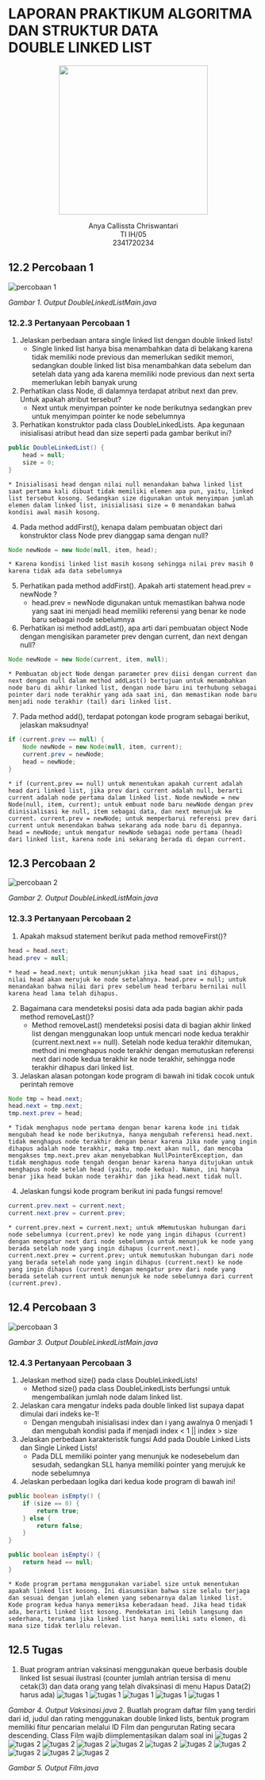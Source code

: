 # LAPORAN PRAKTIKUM ALGORITMA DAN STRUKTUR DATA <br> DOUBLE LINKED LIST  

<p align="center">
<img src="POLINEMA-LOGO.png" width= "300px"> 
<p align="center"> Anya Callissta Chriswantari <br>TI IH/05 <br>2341720234


## 12.2 Percobaan 1
![percobaan 1](per1_p13.png)

_Gambar 1. Output DoubleLinkedListMain.java_

### 12.2.3 Pertanyaan Percobaan 1
1. Jelaskan perbedaan antara single linked list dengan double linked lists!
    * Single linked list hanya bisa menambahkan data di belakang karena tidak memiliki node previous dan memerlukan sedikit memori, sedangkan double linked list bisa menambahkan data sebelum dan setelah data yang ada karena memiliki node previous dan next serta memerlukan lebih banyak urung
2. Perhatikan class Node, di dalamnya terdapat atribut next dan prev. Untuk apakah atribut tersebut?
    * Next untuk menyimpan pointer ke node berikutnya sedangkan prev untuk menyimpan pointer ke node sebelumnya
3. Perhatikan konstruktor pada class DoubleLinkedLists. Apa kegunaan inisialisasi atribut head dan size seperti pada gambar berikut ini?
``` java
public DoubleLinkedList() {
    head = null;
    size = 0;
}
```
    * Inisialisasi head dengan nilai null menandakan bahwa linked list saat pertama kali dibuat tidak memiliki elemen apa pun, yaitu, linked list tersebut kosong. Sedangkan size digunakan untuk menyimpan jumlah elemen dalam linked list, inisialisasi size = 0 menandakan bahwa kondisi awal masih kosong.
4. Pada method addFirst(), kenapa dalam pembuatan object dari konstruktor class Node prev dianggap sama dengan null?
``` java
Node newNode = new Node(null, item, head);
```
    * Karena kondisi linked list masih kosong sehingga nilai prev masih 0 karena tidak ada data sebelumnya
5. Perhatikan pada method addFirst(). Apakah arti statement head.prev = newNode ?
    * head.prev = newNode digunakan untuk memastikan bahwa node yang saat ini menjadi head memiliki referensi yang benar ke node baru sebagai node sebelumnya
6. Perhatikan isi method addLast(), apa arti dari pembuatan object Node dengan mengisikan parameter prev dengan current, dan next dengan null?
``` java
Node newNode = new Node(current, item, null);
```
    * Pembuatan object Node dengan parameter prev diisi dengan current dan next dengan null dalam method addLast() bertujuan untuk menambahkan node baru di akhir linked list, dengan node baru ini terhubung sebagai pointer dari node terakhir yang ada saat ini, dan memastikan node baru menjadi node terakhir (tail) dari linked list.
7. Pada method add(), terdapat potongan kode program sebagai berikut, jelaskan maksudnya!
``` java
if (current.prev == null) {
    Node newNode = new Node(null, item, current);
    current.prev = newNode;
    head = newNode;
} 
```
    * if (current.prev == null) untuk menentukan apakah current adalah head dari linked list, jika prev dari current adalah null, berarti current adalah node pertama dalam linked list. Node newNode = new Node(null, item, current); untuk embuat node baru newNode dengan prev diinisialisasi ke null, item sebagai data, dan next menunjuk ke current. current.prev = newNode; untuk memperbarui referensi prev dari current untuk menendakan bahwa sekarang ada node baru di depannya. head = newNode; untuk mengatur newNode sebagai node pertama (head) dari linked list, karena node ini sekarang berada di depan current.

## 12.3 Percobaan 2
![percobaan 2](per2_p13.png)

_Gambar 2. Output DoubleLinkedListMain.java_

### 12.3.3 Pertanyaan Percobaan 2
1. Apakah maksud statement berikut pada method removeFirst()?
``` java
head = head.next;
head.prev = null;
```
    * head = head.next; untuk menunjukkan jika head saat ini dihapus, nilai head akan merujuk ke node setelahnya. head.prev = null; untuk menandakan bahwa nilai dari prev sebelum head terbaru bernilai null karena head lama telah dihapus.
2. Bagaimana cara mendeteksi posisi data ada pada bagian akhir pada method removeLast()?
    * Method removeLast() mendeteksi posisi data di bagian akhir linked list dengan menggunakan loop untuk mencari node kedua terakhir (current.next.next == null). Setelah node kedua terakhir ditemukan, method ini menghapus node terakhir dengan memutuskan referensi next dari node kedua terakhir ke node terakhir, sehingga node terakhir dihapus dari linked list.
3. Jelaskan alasan potongan kode program di bawah ini tidak cocok untuk perintah remove
``` java
Node tmp = head.next;
head.next = tmp.next;
tmp.next.prev = head;
```
    * Tidak menghapus node pertama dengan benar karena kode ini tidak mengubah head ke node berikutnya, hanya mengubah referensi head.next. tidak menghapus node terakhir dengan benar karena Jika node yang ingin dihapus adalah node terakhir, maka tmp.next akan null, dan mencoba mengakses tmp.next.prev akan menyebabkan NullPointerException, dan tidak menghapus node tengah dengan benar karena hanya ditujukan untuk menghapus node setelah head (yaitu, node kedua). Namun, ini hanya benar jika head bukan node terakhir dan jika head.next tidak null.
4. Jelaskan fungsi kode program berikut ini pada fungsi remove! 
``` java
current.prev.next = current.next;
current.next.prev = current.prev;
```
    * current.prev.next = current.next; untuk mMemutuskan hubungan dari node sebelumnya (current.prev) ke node yang ingin dihapus (current) dengan mengatur next dari node sebelumnya untuk menunjuk ke node yang berada setelah node yang ingin dihapus (current.next). current.next.prev = current.prev; untuk memutuskan hubungan dari node yang berada setelah node yang ingin dihapus (current.next) ke node yang ingin dihapus (current) dengan mengatur prev dari node yang berada setelah current untuk menunjuk ke node sebelumnya dari current (current.prev).

## 12.4 Percobaan 3
![percobaan 3](per3_p13.png)

_Gambar 3. Output DoubleLinkedListMain.java_

### 12.4.3 Pertanyaan Percobaan 3
1. Jelaskan method size() pada class DoubleLinkedLists!
    * Method size() pada class DoubleLinkedLists berfungsi untuk mengembalikan jumlah node dalam linked list.
2. Jelaskan cara mengatur indeks pada double linked list supaya dapat dimulai dari indeks ke-1!
    * Dengan mengubah inisialisasi index dan i yang awalnya 0 menjadi 1 dan mengubah kondisi pada if menjadi index < 1 || index > size
3. Jelaskan perbedaan karakteristik fungsi Add pada Double Linked Lists dan Single Linked Lists! 
    * Pada DLL memiliki pointer yang menunjuk ke nodesebelum dan sesudah, sedangkan SLL hanya memiliki pointer yang merujuk ke node sebelumnya
4. Jelaskan perbedaan logika dari kedua kode program di bawah ini!
``` java
public boolean isEmpty() {
    if (size == 0) {
        return true;
    } else {
        return false;
    }
}
```
``` java
public boolean isEmpty() {
    return head == null;
}
```
    * Kode program pertama menggunakan variabel size untuk menentukan apakah linked list kosong. Ini diasumsikan bahwa size selalu terjaga dan sesuai dengan jumlah elemen yang sebenarnya dalam linked list. Kode program kedua hanya memeriksa keberadaan head. Jika head tidak ada, berarti linked list kosong. Pendekatan ini lebih langsung dan sederhana, terutama jika linked list hanya memiliki satu elemen, di mana size tidak terlalu relevan.

## 12.5 Tugas
1. Buat program antrian vaksinasi menggunakan queue berbasis double linked list sesuai ilustrasi (counter jumlah antrian tersisa di menu cetak(3) dan data orang yang telah divaksinasi di menu Hapus Data(2) harus ada)
![tugas 1](tugas1_p13.png) 
![tugas 1](tugas1(2)_p13.png) 
![tugas 1](tugas1(3)_p13.png) 
![tugas 1](tugas1(4)_p13.png) 
![tugas 1](tugas1(5)_p13.png)

_Gambar 4. Output Vaksinasi.java_
2. Buatlah program daftar film yang terdiri dari id, judul dan rating menggunakan double linked lists, bentuk program memiliki fitur pencarian melalui ID Film dan pengurutan Rating secara descending. Class Film wajib diimplementasikan dalam soal ini
![tugas 2](tugas2_p13.png) 
![tugas 2](tugas2(2)_p13.png) 
![tugas 2](tugas2(3)_p13.png) 
![tugas 2](tugas2(4)_p13.png) 
![tugas 2](tugas2(5)_p13.png)
![tugas 2](tugas2(6)_p13.png) 
![tugas 2](tugas2(7)_p13.png) 
![tugas 2](tugas2(8)_p13.png) 
![tugas 2](tugas2(9)_p13.png) 
![tugas 2](tugas2(10)_p13.png)
![tugas 2](tugas2(11)_p13.png)

_Gambar 5. Output Film.java_
